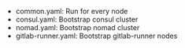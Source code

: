 
- common.yaml: Run for every node
- consul.yaml: Bootstrap consul cluster
- nomad.yaml: Bootstrap nomad cluster
- gitlab-runner.yaml: Bootstrap gitlab-runner nodes